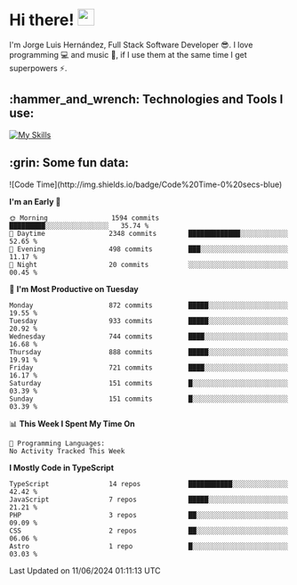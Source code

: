 <h1 align="left">
 <abc>
  <br>Hi there! <img src="https://user-images.githubusercontent.com/42378118/110234147-e3259600-7f4e-11eb-95be-0c4047144dea.gif" width="30"><br>
 </abc>
</h1>

I'm Jorge Luis Hernández, Full Stack Software Developer :sunglasses:. I love programming :computer: and music :musical_score:, if I use them at the same time I get superpowers :zap:. 


<h2 align="left">:hammer_and_wrench: Technologies and Tools I use:</h2>

[![My Skills](https://skillicons.dev/icons?i=js,ts,html,css,py,vue,react,next,nest,postgres,mysql)](https://skillicons.dev)

<h2 align="left">:grin: Some fun data:</h2>
<!--START_SECTION:waka-->
![Code Time](http://img.shields.io/badge/Code%20Time-0%20secs-blue)

**I'm an Early 🐤** 

```text
🌞 Morning                1594 commits        █████████░░░░░░░░░░░░░░░░   35.74 % 
🌆 Daytime                2348 commits        █████████████░░░░░░░░░░░░   52.65 % 
🌃 Evening                498 commits         ███░░░░░░░░░░░░░░░░░░░░░░   11.17 % 
🌙 Night                  20 commits          ░░░░░░░░░░░░░░░░░░░░░░░░░   00.45 % 
```
📅 **I'm Most Productive on Tuesday** 

```text
Monday                   872 commits         █████░░░░░░░░░░░░░░░░░░░░   19.55 % 
Tuesday                  933 commits         █████░░░░░░░░░░░░░░░░░░░░   20.92 % 
Wednesday                744 commits         ████░░░░░░░░░░░░░░░░░░░░░   16.68 % 
Thursday                 888 commits         █████░░░░░░░░░░░░░░░░░░░░   19.91 % 
Friday                   721 commits         ████░░░░░░░░░░░░░░░░░░░░░   16.17 % 
Saturday                 151 commits         █░░░░░░░░░░░░░░░░░░░░░░░░   03.39 % 
Sunday                   151 commits         █░░░░░░░░░░░░░░░░░░░░░░░░   03.39 % 
```


📊 **This Week I Spent My Time On** 

```text
💬 Programming Languages: 
No Activity Tracked This Week
```

**I Mostly Code in TypeScript** 

```text
TypeScript               14 repos            ███████████░░░░░░░░░░░░░░   42.42 % 
JavaScript               7 repos             █████░░░░░░░░░░░░░░░░░░░░   21.21 % 
PHP                      3 repos             ██░░░░░░░░░░░░░░░░░░░░░░░   09.09 % 
CSS                      2 repos             ██░░░░░░░░░░░░░░░░░░░░░░░   06.06 % 
Astro                    1 repo              █░░░░░░░░░░░░░░░░░░░░░░░░   03.03 % 
```




 Last Updated on 11/06/2024 01:11:13 UTC
<!--END_SECTION:waka-->
